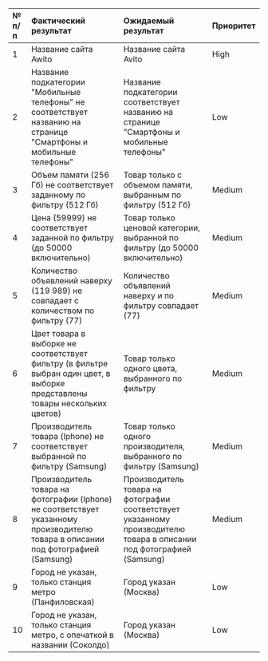﻿|№ п/п|Фактический результат|Ожидаемый результат|Приоритет|
| :- | :- | :- | :- |
|1|Название сайта Awito|Название сайта Avito|High|
|2|Название подкатегории "Мобильные телефоны" не соответствует названию на странице "Смартфоны и мобильные телефоны"|Название подкатегории соответствует названию на странице "Смартфоны и мобильные телефоны"|Low|
|3|Объем памяти (256 Гб) не соответствует заданному по фильтру (512 Гб)|Товар только с объемом памяти, выбранным по фильтру (512 Гб)|Medium|
|4|Цена (59999) не соответствует заданной по фильтру (до 50000 включительно)|Товар только ценовой категории, выбранной по фильтру (до 50000 включительно)|Medium|
|5|Количество объявлений наверху (119 989) не совпадает с количеством по фильтру (77)|Количество объявлений наверху и по фильтру совпадает (77)|Medium|
|6|Цвет товара в выборке не соответствует фильтру (в фильтре выбран один цвет, в выборке представлены товары нескольких цветов)|Товар только одного цвета, выбранного по фильтру|Medium|
|7|Производитель товара (Iphone) не соответствует выбранной по фильтру (Samsung)|Товар только одного производителя, выбранного по фильтру (Samsung)|Medium|
|8|Производитель товара на фотографии (Iphone) не соответствует указанному производителю товара в описании под фотографией (Samsung)|Производитель товара на фотографии соответствует указанному производителю товара в описании под фотографией (Samsung)|Medium|
|9|Город не указан, только станция метро (Панфиловская)|Город указан (Москва)|Low|
|10|Город не указан, только станция метро, с опечаткой в названии (Соколдо)|Город указан (Москва)|Low|

